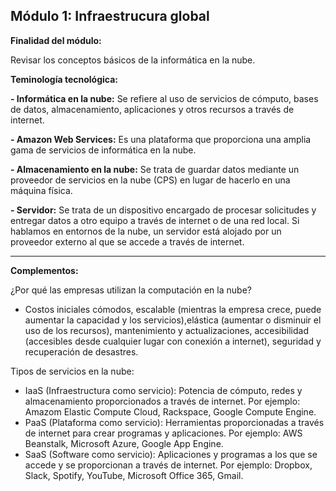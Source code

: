## Módulo 1: Infraestrucura global

**Finalidad del módulo:** 

Revisar los conceptos básicos de la informática en la nube.

**Teminología tecnológica:**

**- Informática en la nube:** Se refiere al uso de servicios de cómputo, bases de datos, almacenamiento, aplicaciones y otros recursos a través de internet.  

**- Amazon Web Services:** Es una plataforma que proporciona una amplia gama de servicios de informática en la nube.

**- Almacenamiento en la nube:** Se trata de guardar datos mediante un proveedor de servicios en la nube (CPS) en lugar de hacerlo en una máquina física.

**- Servidor:** Se trata de un dispositivo encargado de procesar solicitudes y entregar datos a otro equipo a través de internet o de una red local. Si hablamos en entornos de la nube, un servidor está alojado por un proveedor externo al que se accede a través de internet.

---

**Complementos:**

¿Por qué las empresas utilizan la computación en la nube?

+ Costos iniciales cómodos, escalable (mientras la empresa crece, puede aumentar la capacidad y los servicios),elástica (aumentar o disminuir el uso de los recursos), mantenimiento y actualizaciones, accesibilidad (accesibles desde cualquier lugar con conexión a internet), seguridad y recuperación de desastres.

Tipos de servicios en la nube:

+ IaaS (Infraestructura como servicio): Potencia de cómputo, redes y almacenamiento proporcionados a través de internet. Por ejemplo: Amazom Elastic Compute Cloud, Rackspace, Google Compute Engine.
+ PaaS (Plataforma como servicio): Herramientas proporcionadas a través de internet para crear programas y aplicaciones. Por ejemplo: AWS Beanstalk, Microsoft Azure, Google App Engine. 
+ SaaS (Software como servicio):  Aplicaciones y programas a los que se accede y se proporcionan a través de internet. Por ejemplo: Dropbox, Slack, Spotify, YouTube, Microsoft Office 365, Gmail.

